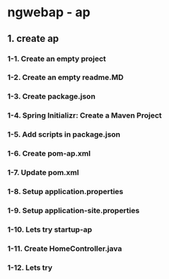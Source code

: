 # ngwebap - ap

## 1. create ap

### 1-1. Create an empty project

### 1-2. Create an empty readme.MD

### 1-3. Create package.json

### 1-4. Spring Initializr: Create a Maven Project

### 1-5. Add scripts in package.json

### 1-6. Create pom-ap.xml

### 1-7. Update pom.xml

### 1-8. Setup application.properties

### 1-9. Setup application-site.properties

### 1-10. Lets try startup-ap

### 1-11. Create HomeController.java

### 1-12. Lets try

